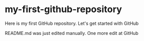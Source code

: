 # my-first-github-repository
Here is my first GitHub repository. Let's get started with GitHub

README.md was just edited manually. One more edit at GitHub
